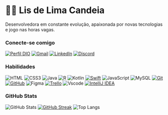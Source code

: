 # 👋🏻 Lis de Lima Candeia

Desenvolvedora em constante evolução, apaixonada por novas tecnologias e jogo nas horas vagas.

### Conecte-se comigo

[![Perfil DIO](https://img.shields.io/badge/-Meu%20Perfil%20na%20DIO-F08080?style=for-the-badge)](https://www.dio.me/users/liscandeia523)
[![Gmail](https://img.shields.io/badge/-Email-fbc3c3?style=for-the-badge&logo=microsoft-outlook&logoColor=ec0e0e)](mailto:liscandeia523@gmail.com)
[![LinkedIn](https://img.shields.io/badge/-LinkedIn-007ACC?style=for-the-badge&logo=linkedin&logoColor=FFF)](https://www.linkedin.com/in/lis-lima-candeia/)
[![Discord](https://img.shields.io/badge/Discord-7289DA?style=for-the-badge&logo=discord&logoColor=white)](https://https://discord.com/channels/@lis777/)
### Habilidades

![HTML](https://img.shields.io/badge/HTML-000?style=for-the-badge&logo=html5&logoColor=30A3DC)
![CSS3](https://img.shields.io/badge/CSS3-000?style=for-the-badge&logo=css3&logoColor=E94D5F)
![Java](https://img.shields.io/badge/java-%23ED8B00.svg?style=for-the-badge&logo=openjdk&logoColor=white)
![R](https://img.shields.io/badge/R-276DC3?style=for-the-badge&logo=r&logoColor=white)
![Kotlin](https://img.shields.io/badge/Kotlin-0095D5?&style=for-the-badge&logo=kotlin&logoColor=white)
[![Swift](https://img.shields.io/badge/Swift-FA7343?&style=for-the-badge&logo=swift&logoColor=white)](link)
![JavaScript](https://img.shields.io/badge/JavaScript-000?style=for-the-badge&logo=javascript&logoColor=F0DB4F)
![MySQL](https://img.shields.io/badge/MySQL-00000F?style=for-the-badge&logo=mysql&logoColor=white)
[![Git](https://img.shields.io/badge/Git-000?style=for-the-badge&logo=git&logoColor=E94D5F)](https://git-scm.com/doc)
[![GitHub](https://img.shields.io/badge/GitHub-000?style=for-the-badge&logo=github&logoColor=30A3DC)](https://docs.github.com/)
![Figma](https://img.shields.io/badge/Figma-696969?style=for-the-badge&logo=figma&logoColor=figma)
[![Trello](https://img.shields.io/badge/Trello-0079BF?&style=for-the-badge&logo=trello&logoColor=white)](link)
![Vscode](https://img.shields.io/badge/Vscode-007ACC?style=for-the-badge&logo=visual-studio-code&logoColor=white)
[![IntelliJ IDEA](https://img.shields.io/badge/IntelliJ_IDEA-000000?&style=for-the-badge&logo=intellij-idea&logoColor=white)](link)



### GitHub Stats
![GitHub Stats](https://github-readme-stats.vercel.app/api?username=liscandeia&theme=transparent&bg_color=ff6060&border_color=FFF&show_icons=true&icon_color=FFF&title_color=FFF&text_color=FFF)
[![GitHub Streak](https://streak-stats.demolab.com/?user=liscandeia&theme=material&background=ff6060&border=FFFC&dates=FFF)](https://git.io/streak-stats)
![Top Langs](https://github-readme-stats-git-masterrstaa-rickstaa.vercel.app/api/top-langs/?username=liscandeia&layout=compact&bg_color=ff6060&border_color=FFF&title_color=FFF&text_color=FFF)


